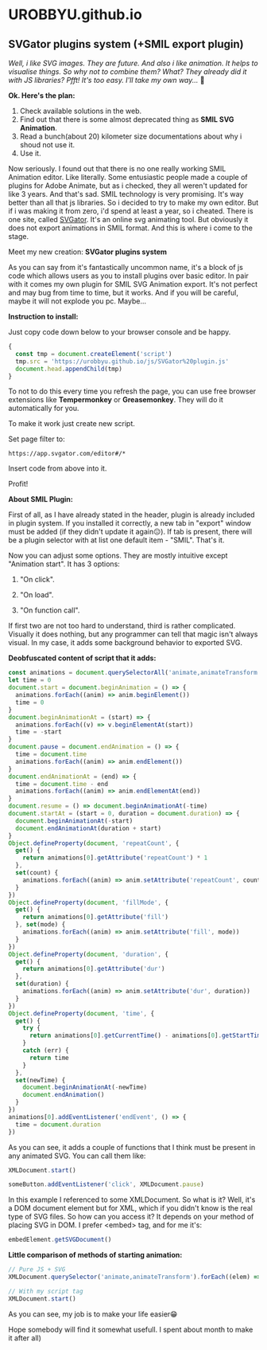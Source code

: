 # UROBBYU.github.io
## SVGator plugins system (+SMIL export plugin)
_Well, i like SVG images. They are future. And also i like animation. It helps to visualise things. So why not to combine them? What? They already did it with JS libraries? Pfft! It's too easy. I'll take my own way..._ 🥷

**Ok. Here's the plan:**
1. Check available solutions in the web.
2. Find out that there is some almost deprecated thing as **SMIL SVG Animation**.
3. Read a bunch(about 20) kilometer size documentations about why i shoud not use it.
4. Use it.

Now seriously.
I found out that there is no one really working SMIL Animation editor. Like literally. Some entusiastic people made a couple of plugins for Adobe Animate, but as i checked, they all weren't updated for like 3 years. And that's sad. SMIL technology is very promising. It's way better than all that js libraries. So i decided to try to make my own editor. But if i was making it from zero, i'd spend at least a year, so i cheated. There is one site, called [SVGator](https://app.svgator.com). It's an online svg animating tool. But obviously it does not export animations in SMIL format. And this is where i come to the stage.

Meet my new creation: **SVGator plugins system**

As you can say from it's fantastically uncommon name, it's a block of js code which allows users as you to install plugins over basic editor. In pair with it comes my own plugin for SMIL SVG Animation export. It's not perfect and may bug from time to time, but it works. And if you will be careful, maybe it will not explode you pc. Maybe...

**Instruction to install:**

Just copy code down below to your browser console and be happy.
``` js
{
  const tmp = document.createElement('script')
  tmp.src = 'https://urobbyu.github.io/js/SVGator%20plugin.js'
  document.head.appendChild(tmp)
}
```
To not to do this every time you refresh the page, you can use free browser extensions like **Tempermonkey** or **Greasemonkey**. They will do it automatically for you.

To make it work just create new script.

Set page filter to:
```
https://app.svgator.com/editor#/*
```
Insert code from above into it.

Profit!

**About SMIL Plugin:**

First of all, as I have already stated in the header, plugin is already included in plugin system. If you installed it correctly, a new tab in "export" window must be added (if they didn't update it again😑). If tab is present, there will be a plugin selector with at list one default item - "SMIL". That's it.

Now you can adjust some options. They are mostly intuitive except "Animation start". It has 3 options:

1. "On click".

2. "On load".

3. "On function call".

If first two are not too hard to understand, third is rather complicated. Visually it does nothing, but any programmer can tell that magic isn't always visual. In my case, it adds some background behavior to exported SVG.

**Deobfuscated content of script that it adds:**

``` js
const animations = document.querySelectorAll('animate,animateTransform')
let time = 0
document.start = document.beginAnimation = () => {
  animations.forEach((anim) => anim.beginElement())
  time = 0
}
document.beginAnimationAt = (start) => {
  animations.forEach((v) => v.beginElementAt(start))
  time = -start
}
document.pause = document.endAnimation = () => {
  time = document.time
  animations.forEach((anim) => anim.endElement())
}
document.endAnimationAt = (end) => {
  time = document.time - end
  animations.forEach((anim) => anim.endElementAt(end))
}
document.resume = () => document.beginAnimationAt(-time)
document.startAt = (start = 0, duration = document.duration) => {
  document.beginAnimationAt(-start)
  document.endAnimationAt(duration + start)
}
Object.defineProperty(document, 'repeatCount', {
  get() {
    return animations[0].getAttribute('repeatCount') * 1
  },
  set(count) {
    animations.forEach((anim) => anim.setAttribute('repeatCount', count))
  }
})
Object.defineProperty(document, 'fillMode', {
  get() {
    return animations[0].getAttribute('fill')
  }, set(mode) {
    animations.forEach((anim) => anim.setAttribute('fill', mode))
  }
})
Object.defineProperty(document, 'duration', {
  get() {
    return animations[0].getAttribute('dur')
  },
  set(duration) {
    animations.forEach((anim) => anim.setAttribute('dur', duration))
  }
})
Object.defineProperty(document, 'time', {
  get() {
    try {
      return animations[0].getCurrentTime() - animations[0].getStartTime()
    }
    catch (err) {
      return time
    }
  },
  set(newTime) {
    document.beginAnimationAt(-newTime)
    document.endAnimation()
  }
})
animations[0].addEventListener('endEvent', () => {
  time = document.duration
})
```

As you can see, it adds a couple of functions that I think must be present in any animated SVG. You can call them like:
``` js
XMLDocument.start()

someButton.addEventListener('click', XMLDocument.pause)
```

In this example I referenced to some XMLDocument. So what is it? Well, it's a DOM document element but for XML, which if you didn't know is the real type of SVG files. So how can you access it? It depends on your method of placing SVG in DOM. I prefer &lt;embed> tag, and for me it's:

``` js
embedElement.getSVGDocument()
```

**Little comparison of methods of starting animation:**
``` js
// Pure JS + SVG
XMLDocument.querySelector('animate,animateTransform').forEach((elem) => elem.beginElement())

// With my script tag
XMLDocument.start()
```

As you can see, my job is to make your life easier😁

Hope somebody will find it somewhat usefull. I spent about month to make it after all)
